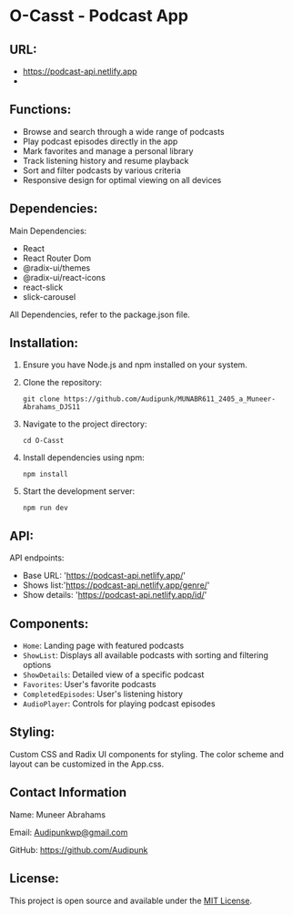 # O-Casst - Podcast App

## URL:

- https://podcast-api.netlify.app
- 
## Functions:

- Browse and search through a wide range of podcasts
- Play podcast episodes directly in the app
- Mark favorites and manage a personal library
- Track listening history and resume playback
- Sort and filter podcasts by various criteria
- Responsive design for optimal viewing on all devices

## Dependencies:

 Main Dependencies:

- React
- React Router Dom
- @radix-ui/themes
- @radix-ui/react-icons
- react-slick
- slick-carousel

All Dependencies, refer to the package.json file.

## Installation:

1. Ensure you have Node.js and npm installed on your system.

2. Clone the repository:
   ```
   git clone https://github.com/Audipunk/MUNABR611_2405_a_Muneer-Abrahams_DJS11
   ```

3. Navigate to the project directory:
   ```
   cd O-Casst
   ```

4. Install dependencies using npm:
   ```
   npm install
   ```

5. Start the development server:
   ```
   npm run dev
   ```


## API:
API endpoints:

- Base URL: 'https://podcast-api.netlify.app/'
- Shows list:'https://podcast-api.netlify.app/genre/<ID>'
- Show details: 'https://podcast-api.netlify.app/id/<ID>'


## Components:

- `Home`: Landing page with featured podcasts
- `ShowList`: Displays all available podcasts with sorting and filtering options
- `ShowDetails`: Detailed view of a specific podcast
- `Favorites`: User's favorite podcasts
- `CompletedEpisodes`: User's listening history
- `AudioPlayer`: Controls for playing podcast episodes

## Styling:

Custom CSS and Radix UI components for styling. The color scheme and layout can be customized in the App.css.


## Contact Information

 Name: Muneer Abrahams 

 Email: Audipunkwp@gmail.com

 GitHub: https://github.com/Audipunk

## License:

This project is open source and available under the [MIT License](LICENSE).
